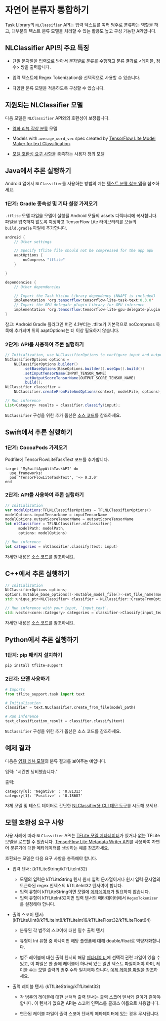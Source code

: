 # 자연어 분류자 통합하기

Task Library의 `NLClassifier` API는 입력 텍스트를 여러 범주로 분류하는 역할을 하고, 대부분의 텍스트 분류 모델을 처리할 수 있는 활용도 높고 구성 가능한 API입니다.

## NLClassifier API의 주요 특징

- 단일 문자열을 입력으로 받아서 문자열로 분류를 수행하고 분류 결과로 &lt;레이블, 점수&gt; 쌍을 출력합니다.

- 입력 텍스트에 Regex Tokenization을 선택적으로 사용할 수 있습니다.

- 다양한 분류 모델을 적용하도록 구성할 수 있습니다.

## 지원되는 NLClassifier 모델

다음 모델은 `NLClassifier` API와의 호환성이 보장됩니다.

- <a href="../../examples/text_classification/overview">영화 리뷰 감상 분류</a> 모델

- Models with `average_word_vec` spec created by [TensorFlow Lite Model Maker for text Classification](https://www.tensorflow.org/lite/models/modify/model_maker/text_classification).

- [모델 호환성 요구 사항](#model-compatibility-requirements)을 충족하는 사용자 정의 모델

## Java에서 추론 실행하기

Android 앱에서 `NLClassifier`를 사용하는 방법의 예는 [텍스트 분류 참조 앱](https://github.com/tensorflow/examples/blob/master/lite/examples/text_classification/android/lib_task_api/src/main/java/org/tensorflow/lite/examples/textclassification/client/TextClassificationClient.java)을 참조하세요.

### 1단계: Gradle 종속성 및 기타 설정 가져오기

`.tflite` 모델 파일을 모델이 실행될 Android 모듈의 assets 디렉터리에 복사합니다. 파일을 압축하지 않도록 지정하고 TensorFlow Lite 라이브러리를 모듈의 `build.gradle` 파일에 추가합니다.

```java
android {
    // Other settings

    // Specify tflite file should not be compressed for the app apk
    aaptOptions {
        noCompress "tflite"
    }

}

dependencies {
    // Other dependencies

    // Import the Task Vision Library dependency (NNAPI is included)
    implementation 'org.tensorflow:tensorflow-lite-task-text:0.3.0'
    // Import the GPU delegate plugin Library for GPU inference
    implementation 'org.tensorflow:tensorflow-lite-gpu-delegate-plugin:0.3.0'
}
```

참고: Android Gradle 플러그인 버전 4.1부터는 .tflite가 기본적으로 noCompress 목록에 추가되며 위의 aaptOptions는 더 이상 필요하지 않습니다.

### 2단계: API를 사용하여 추론 실행하기

```java
// Initialization, use NLClassifierOptions to configure input and output tensors
NLClassifierOptions options =
    NLClassifierOptions.builder()
        .setBaseOptions(BaseOptions.builder().useGpu().build())
        .setInputTensorName(INPUT_TENSOR_NAME)
        .setOutputScoreTensorName(OUTPUT_SCORE_TENSOR_NAME)
        .build();
NLClassifier classifier =
    NLClassifier.createFromFileAndOptions(context, modelFile, options);

// Run inference
List<Category> results = classifier.classify(input);
```

`NLClassifier` 구성을 위한 추가 옵션은 [소스 코드](https://github.com/tensorflow/tflite-support/blob/master/tensorflow_lite_support/java/src/java/org/tensorflow/lite/task/text/nlclassifier/NLClassifier.java)를 참조하세요.

## Swift에서 추론 실행하기

### 1단계: CocoaPods 가져오기

Podfile에 TensorFlowLiteTaskText 포드를 추가합니다.

```
target 'MySwiftAppWithTaskAPI' do
  use_frameworks!
  pod 'TensorFlowLiteTaskText', '~> 0.2.0'
end
```

### 2단계: API를 사용하여 추론 실행하기

```swift
// Initialization
var modelOptions:TFLNLClassifierOptions = TFLNLClassifierOptions()
modelOptions.inputTensorName = inputTensorName
modelOptions.outputScoreTensorName = outputScoreTensorName
let nlClassifier = TFLNLClassifier.nlClassifier(
      modelPath: modelPath,
      options: modelOptions)

// Run inference
let categories = nlClassifier.classify(text: input)
```

자세한 내용은 [소스 코드](https://github.com/tensorflow/tflite-support/blob/master/tensorflow_lite_support/ios/task/text/nlclassifier/Sources/TFLNLClassifier.h)를 참조하세요.

## C++에서 추론 실행하기

```c++
// Initialization
NLClassifierOptions options;
options.mutable_base_options()->mutable_model_file()->set_file_name(model_path);
std::unique_ptr<NLClassifier> classifier = NLClassifier::CreateFromOptions(options).value();

// Run inference with your input, `input_text`.
std::vector<core::Category> categories = classifier->Classify(input_text);
```

자세한 내용은 [소스 코드](https://github.com/tensorflow/tflite-support/blob/master/tensorflow_lite_support/cc/task/text/nlclassifier/nl_classifier.h)를 참조하세요.

## Python에서 추론 실행하기

### 1단계: pip 패키지 설치하기

```
pip install tflite-support
```

### 2단계: 모델 사용하기

```python
# Imports
from tflite_support.task import text

# Initialization
classifier = text.NLClassifier.create_from_file(model_path)

# Run inference
text_classification_result = classifier.classify(text)
```

<code>NLClassifier</code> 구성을 위한 추가 옵션은 <a>소스 코드</a>를 참조하세요.

## 예제 결과

다음은 [영화 리뷰 모델](https://www.tensorflow.org/lite/examples/text_classification/overview)의 분류 결과를 보여주는 예입니다.

입력: "시간만 낭비했습니다."

출력:

```
category[0]: 'Negative' : '0.81313'
category[1]: 'Positive' : '0.18687'
```

자체 모델 및 테스트 데이터로 간단한 [NLClassifier용 CLI 데모 도구](https://github.com/tensorflow/tflite-support/blob/master/tensorflow_lite_support/examples/task/text/desktop/README.md#nlclassifier)를 시도해 보세요.

## 모델 호환성 요구 사항

사용 사례에 따라 `NLClassifier` API는 [TFLite 모델 메타데이터](../../models/convert/metadata)가 있거나 없는 TFLite 모델을 로드할 수 있습니다. [TensorFlow Lite Metadata Writer API](../../models/convert/metadata_writer_tutorial.ipynb#nl_classifiers)를 사용하여 자연어 분류기에 대한 메타데이터를 생성하는 예를 참조하세요.

호환되는 모델은 다음 요구 사항을 충족해야 합니다.

- 입력 텐서: (kTfLiteString/kTfLiteInt32)

    - 모델의 입력은 kTfLiteString 텐서 원시 입력 문자열이거나 원시 입력 문자열의 토큰화된 regex 인덱스의 kTfLiteInt32 텐서여야 합니다.
    - 입력 유형이 kTfLiteString이면 모델에 [메타데이터](../../models/convert/metadata)가 필요하지 않습니다.
    - 입력 유형이 kTfLiteInt32이면 입력 텐서의 <a>메타데이터</a>에서 <code>RegexTokenizer</code>를 설정해야 합니다.

- 출력 스코어 텐서: (kTfLiteUInt8/kTfLiteInt8/kTfLiteInt16/kTfLiteFloat32/kTfLiteFloat64)

    - 분류된 각 범주의 스코어에 대한 필수 출력 텐서

    - 유형이 Int 유형 중 하나이면 해당 플랫폼에 대해 double/float로 역양자화합니다.

    - 범주 레이블에 대한 출력 텐서의 해당 [메타데이터](../../models/convert/metadata)에 선택적 관련 파일이 있을 수 있고, 이 파일은 한 줄에 레이블이 하나씩 있는 일반 텍스트 파일이어야 하며, 레이블 수는 모델 출력의 범주 수와 일치해야 합니다. [예제 레이블 파일](https://github.com/tensorflow/tflite-support/blob/master/tensorflow_lite_support/metadata/python/tests/testdata/nl_classifier/labels.txt)을 참조하세요.

- 출력 레이블 텐서: (kTfLiteString/kTfLiteInt32)

    - 각 범주의 레이블에 대한 선택적 출력 텐서는 출력 스코어 텐서와 길이가 같아야 합니다. 이 텐서가 없으면 API는 스코어 인덱스를 클래스 이름으로 사용합니다.

    - 연관된 레이블 파일이 출력 스코어 텐서의 메타데이터에 있는 경우 무시됩니다.
